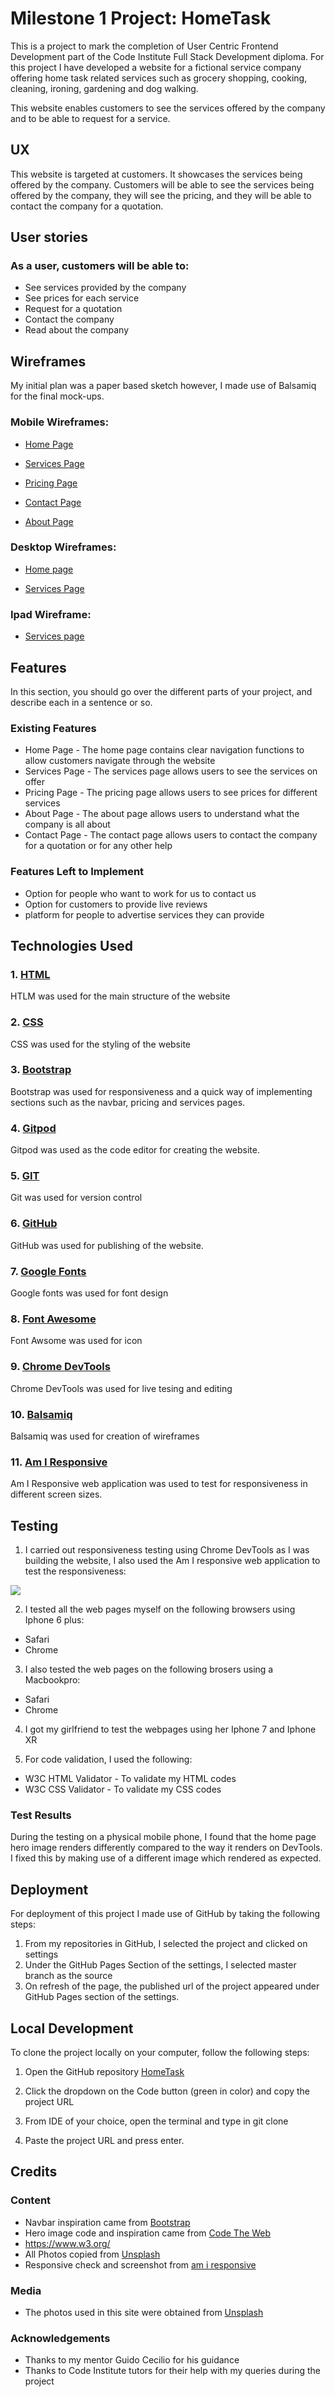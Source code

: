 # Milestone 1 Project: HomeTask


This is a project to mark the completion of User Centric Frontend Development part of the Code Institute Full Stack Development diploma. For this project I have developed a website for a fictional service company offering home task related services such as grocery shopping, cooking, cleaning, ironing, gardening and dog walking.


This website enables customers to see the services offered by the company and to be able to request for a service.
 
## UX
 
This website is targeted at customers. It showcases the services being offered by the company. Customers will be able to see the services being offered by the company, they will see the pricing, and they will be able to contact the company for a quotation. 

## User stories

### As a user, customers will be able to:

* See services provided by the company
* See prices for each service
* Request for a quotation
* Contact the company
* Read about the company

## Wireframes
My initial plan was a paper based sketch however, I made use of Balsamiq for the final mock-ups.

### Mobile Wireframes:
* [Home Page](assets/wireframe/Mobile-Home.pdf)

* [Services Page](assets/wireframe/Services_mobile.pdf)

* [Pricing Page](assets/wireframe/Pricing_mobile.pdf)

* [Contact Page](assets/wireframe/Contact_mobile.pdf)

* [About Page](assets/wireframe/About_mobile.pdf)

### Desktop Wireframes:
* [Home page](assets/wireframe/Home_desktop.pdf)

* [Services Page](assets/wireframe/Services_desktop.pdf)

### Ipad Wireframe:
* [Services page](assets/wireframe/Services_Ipad.pdf)
 

## Features

In this section, you should go over the different parts of your project, and describe each in a sentence or so.
 
### Existing Features
* Home Page - The home page contains clear navigation functions to allow customers navigate through the website
* Services Page - The services page allows users to see the services on offer
* Pricing Page - The pricing page allows users to see prices for different services
* About Page - The about page allows users to understand what the company is all about
* Contact Page - The contact page allows users to contact the company for a quotation or for any other help


### Features Left to Implement
* Option for people who want to work for us to contact us
* Option for customers to provide live reviews
* platform for people to advertise services they can provide

## Technologies Used

### 1. [HTML](https://html.com/)

HTLM was used for the main structure of the website

### 2. [CSS](http://css.com/)

CSS was used for the styling of the website

### 3.  [Bootstrap](https://getbootstrap.com/)

Bootstrap was used for responsiveness and a quick way of implementing sections such as the navbar, pricing and services pages.


### 4. [Gitpod](https://www.gitpod.io/)

Gitpod was used as the code editor for creating the website.

### 5. [GIT](https://git-scm.com/)

Git was used for version control

### 6. [GitHub](https://github.com/)

GitHub was used for publishing of the website.

### 7. [Google Fonts](https://fonts.google.com/)

Google fonts was used for font design

### 8. [Font Awesome](https://fontawesome.com/6?next=%2F)

Font Awsome was used for icon 

### 9. [Chrome DevTools](https://developers.google.com/web/tools/chrome-devtools)

Chrome DevTools was used for live tesing and editing

### 10. [Balsamiq](https://balsamiq.com/)

Balsamiq was used for creation of wireframes

### 11. [Am I Responsive](http://ami.responsivedesign.is/#)

Am I Responsive web application was used to test for responsiveness in different screen sizes.


## Testing

1. I carried out responsiveness testing using Chrome DevTools as I was building the website, I also used the Am I responsive web application to test the responsiveness:

![](assets/images/responsive.png)


2. I tested all the web pages myself on the following browsers using Iphone 6 plus:
* Safari
* Chrome

3. I also tested the web pages on the following brosers using a Macbookpro:
* Safari
* Chrome

4. I got my girlfriend to test the webpages using her Iphone 7 and Iphone XR

5. For code validation, I used the following:
* W3C HTML Validator - To validate my HTML codes
* W3C CSS Validator - To validate my CSS codes

### Test Results

During the testing on a physical mobile phone, I found that the home page hero image renders differently compared to the way it renders on DevTools. I fixed this by making use of a different image which rendered as expected. 


## Deployment

For deployment of this project I made use of GitHub by taking the following steps:

1. From my repositories in GitHub, I selected the project and clicked on settings
2. Under the GitHub Pages Section of the settings, I selected master branch as the source
3. On refresh of the page, the published url of the project appeared under GitHub Pages section of the settings.

## Local Development

To clone the project locally on your computer, follow the following steps:

1. Open the GitHub repository [HomeTask](https://github.com/Tchucks/ms1_HomeTask)

2. Click the dropdown on the Code button (green in color) and copy the project URL

3. From IDE of your choice, open the terminal and type in git clone

4. Paste the project URL and press enter.


## Credits

### Content
- Navbar inspiration came from [Bootstrap](https://getbootstrap.com/)
- Hero image code and inspiration came from [Code The Web](https://codetheweb.blog/2017/12/07/fullscreen-image-hero/)
- https://www.w3.org/
- All Photos copied from [Unsplash](https://unsplash.com/)
- Responsive check and screenshot from [am i responsive](http://ami.responsivedesign.is/)


### Media
- The photos used in this site were obtained from [Unsplash](https://unsplash.com/photos)

### Acknowledgements

- Thanks to my mentor Guido Cecilio for his guidance
- Thanks to Code Institute tutors for their help with my queries during the project
